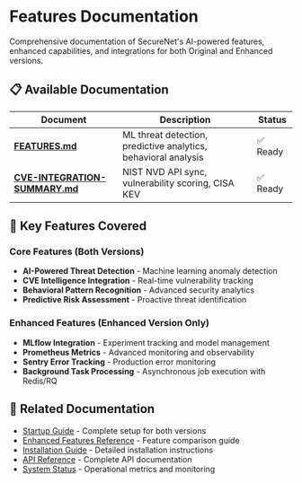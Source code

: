 # Features Documentation

Comprehensive documentation of SecureNet's AI-powered features, enhanced capabilities, and integrations for both Original and Enhanced versions.

## 📋 Available Documentation

| Document | Description | Status |
|----------|-------------|--------|
| **[FEATURES.md](FEATURES.md)** | ML threat detection, predictive analytics, behavioral analysis | ✅ Ready |
| **[CVE-INTEGRATION-SUMMARY.md](CVE-INTEGRATION-SUMMARY.md)** | NIST NVD API sync, vulnerability scoring, CISA KEV | ✅ Ready |

## 🎯 Key Features Covered

### **Core Features (Both Versions)**
- **AI-Powered Threat Detection** - Machine learning anomaly detection
- **CVE Intelligence Integration** - Real-time vulnerability tracking
- **Behavioral Pattern Recognition** - Advanced security analytics
- **Predictive Risk Assessment** - Proactive threat identification

### **Enhanced Features (Enhanced Version Only)**
- **MLflow Integration** - Experiment tracking and model management
- **Prometheus Metrics** - Advanced monitoring and observability
- **Sentry Error Tracking** - Production error monitoring
- **Background Task Processing** - Asynchronous job execution with Redis/RQ

## 🔗 Related Documentation

- [Startup Guide](../../STARTUP_GUIDE.md) - Complete setup for both versions
- [Enhanced Features Reference](../../ENHANCED_FEATURES.md) - Feature comparison guide
- [Installation Guide](../installation/INSTALLATION.md) - Detailed installation instructions
- [API Reference](../api/API-Reference.md) - Complete API documentation
- [System Status](../system/SYSTEM-STATUS.md) - Operational metrics and monitoring 